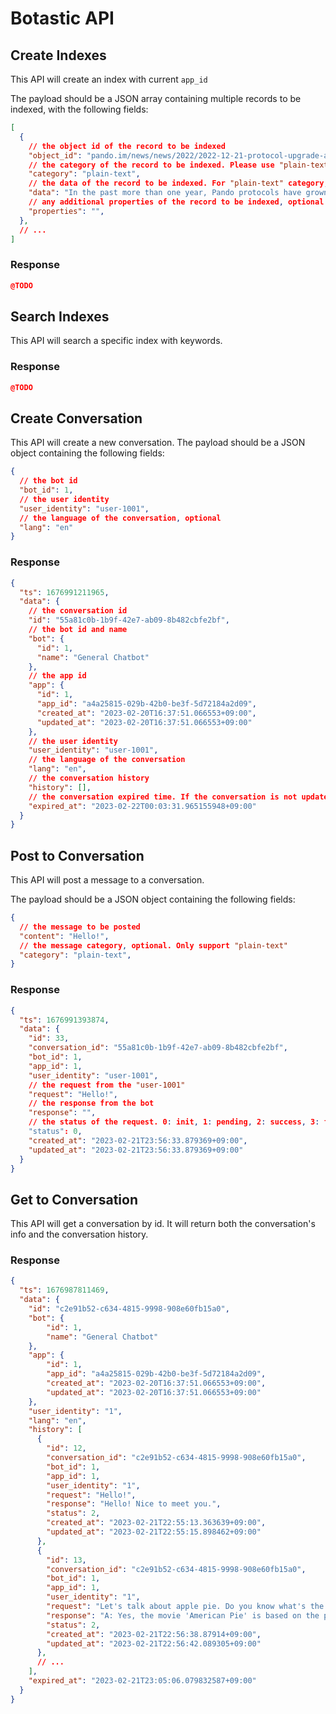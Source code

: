 # Botastic API

<!--@include: ../../parts/botastic-api-params.md-->

## Create Indexes

<APIEndpoint method="GET" url="/indexes" />

This API will create an index with current `app_id`

The payload should be a JSON array containing multiple records to be indexed, with the following fields:

```json
[
  {
    // the object id of the record to be indexed
    "object_id": "pando.im/news/news/2022/2022-12-21-protocol-upgrade-and-integration-plan",
    // the category of the record to be indexed. Please use "plain-text"
    "category": "plain-text",
    // the data of the record to be indexed. For "plain-text" category, this field should be the plain text of the record.
    "data": "In the past more than one year, Pando protocols have grown quickly and successfully. We are determined to keep the momentum going and hope to do even better with the support of our long-term users and new partners.",
    // any additional properties of the record to be indexed, optional
    "properties": "",
  },
  // ...
]
```

### Response

```json
@TODO
```

## Search Indexes

<APIEndpoint method="GET" url="/search?keywords=:keywords&n=:n" />

This API will search a specific index with keywords.

<APIParams :params="searchIndexParams" />

### Response

```json
@TODO
```

## Create Conversation

<APIEndpoint method="POST" url="/conversations" />

This API will create a new conversation. The payload should be a JSON object containing the following fields:

```json
{
  // the bot id
  "bot_id": 1,
  // the user identity
  "user_identity": "user-1001",
  // the language of the conversation, optional
  "lang": "en"
}
```

### Response

```json
{
  "ts": 1676991211965,
  "data": {
    // the conversation id
    "id": "55a81c0b-1b9f-42e7-ab09-8b482cbfe2bf",
    // the bot id and name
    "bot": {
      "id": 1,
      "name": "General Chatbot"
    },
    // the app id
    "app": {
      "id": 1,
      "app_id": "a4a25815-029b-42b0-be3f-5d72184a2d09",
      "created_at": "2023-02-20T16:37:51.066553+09:00",
      "updated_at": "2023-02-20T16:37:51.066553+09:00"
    },
    // the user identity
    "user_identity": "user-1001",
    // the language of the conversation
    "lang": "en",
    // the conversation history
    "history": [],
    // the conversation expired time. If the conversation is not updated before this time, it will be deleted.
    "expired_at": "2023-02-22T00:03:31.965155948+09:00"
  }
}
```

## Post to Conversation

<APIEndpoint method="POST" url="/conversations/:conversation_id" />

This API will post a message to a conversation. 

<APIParams :params="[conversationIDParam]" />

The payload should be a JSON object containing the following fields:

```json
{
  // the message to be posted
  "content": "Hello!",
  // the message category, optional. Only support "plain-text"
  "category": "plain-text",
}
```

### Response

```json
{
  "ts": 1676991393874,
  "data": {
    "id": 33,
    "conversation_id": "55a81c0b-1b9f-42e7-ab09-8b482cbfe2bf",
    "bot_id": 1,
    "app_id": 1,
    "user_identity": "user-1001",
    // the request from the "user-1001"
    "request": "Hello!",
    // the response from the bot
    "response": "",
    // the status of the request. 0: init, 1: pending, 2: success, 3: failed
    "status": 0,
    "created_at": "2023-02-21T23:56:33.879369+09:00",
    "updated_at": "2023-02-21T23:56:33.879369+09:00"
  }
}
```

## Get to Conversation

<APIEndpoint method="GET" url="/conversations/:conversation_id" />

This API will get a conversation by id. It will return both the conversation's info and the conversation history. 

<APIParams :params="[conversationIDParam]" />

### Response

```json
{
  "ts": 1676987811469,
  "data": {
    "id": "c2e91b52-c634-4815-9998-908e60fb15a0",
    "bot": {
        "id": 1,
        "name": "General Chatbot"
    },
    "app": {
        "id": 1,
        "app_id": "a4a25815-029b-42b0-be3f-5d72184a2d09",
        "created_at": "2023-02-20T16:37:51.066553+09:00",
        "updated_at": "2023-02-20T16:37:51.066553+09:00"
    },
    "user_identity": "1",
    "lang": "en",
    "history": [
      {
        "id": 12,
        "conversation_id": "c2e91b52-c634-4815-9998-908e60fb15a0",
        "bot_id": 1,
        "app_id": 1,
        "user_identity": "1",
        "request": "Hello!",
        "response": "Hello! Nice to meet you.",
        "status": 2,
        "created_at": "2023-02-21T22:55:13.363639+09:00",
        "updated_at": "2023-02-21T22:55:15.898462+09:00"
      },
      {
        "id": 13,
        "conversation_id": "c2e91b52-c634-4815-9998-908e60fb15a0",
        "bot_id": 1,
        "app_id": 1,
        "user_identity": "1",
        "request": "Let's talk about apple pie. Do you know what's the relationship between apple pie and the movie 'American Pie'?",
        "response": "A: Yes, the movie 'American Pie' is based on the phrase \"as American as apple pie\", which is a reference to the typical American dessert.",
        "status": 2,
        "created_at": "2023-02-21T22:56:38.87914+09:00",
        "updated_at": "2023-02-21T22:56:42.089305+09:00"
      },
      // ...
    ],
    "expired_at": "2023-02-21T23:05:06.079832587+09:00"
  }
}
```